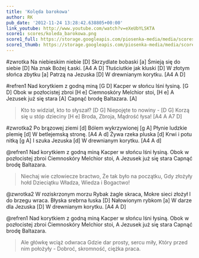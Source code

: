 ```yaml
---
title: 'Kolęda barokowa'
author: RK
pub_date: '2012-11-24 13:28:42.638805+00:00'
link_youtube: http://www.youtube.com/watch?v=eXeUbYLSKTA
score1: scores/koleda_barokowa.png
score1_full: https://storage.googleapis.com/piosenka-media/media/scores/koleda_barokowa.png
score1_thumb: https://storage.googleapis.com/piosenka-media/media/scores/koleda_barokowa.png.180x0_q85_upscale.jpg
---
```


#zwrotka
Na niebieskim niebie [D]
Skrzydlate bobaski [a]
Śmieją się do siebie [D]
Na znak Bożej Łaski. [A4 A D]
Tłuściutkie jak kluski [D]
W złotym słońca zbytku [a]
Patrzą na Jezuska [D]
W drewnianym korytku. [A4 A D]

#refren1
Nad korytkiem z godną miną [G D]
Kacper w słońcu lśni łysiną. [G D]
Obok w pozłocistej zbroi [H e]
Ciemnoskóry Melchior stoi, [H e]
A Jezusek już się stara [A]
Capnąć brodę Baltazara. [A]
  >Kto to widział, kto to słyszał? [D G]
  >Niepojęte to nowiny - [D G]
  >Korzą się u stóp dzieciny [H e]
  >Broda, Zbroja, Mądrość łysa! [A4 A A7 D]

#zwrotka2
Po brązowej ziemi [d]
Bólem wykrzywionej [g A]
Płynie ludzkie plemię [d]
W betlejemską stronę. [A4 A d]
Żywa rzeka pluska [d]
Krwi i potu nitką [g A]
I szuka Jezuska [d]
W drewnianym korytku. [A4 A d]

@refren1
Nad korytkiem z godną miną
Kacper w słońcu lśni łysiną.
Obok w pozłocistej zbroi
Ciemnoskóry Melchior stoi,
A Jezusek już się stara
Capnąć brodę Baltazara.
  >Niechaj wie człowiecze bractwo,
  >Że tak było na początku,
  >Gdy złożyły hołd Dzieciątku
  >Władza, Wiedza i Bogactwo!

@zwrotka2
W roziskrzonym morzu
Rybak żagle skraca,
Mokre sieci złożył
I do brzegu wraca.
Błyska srebrna łuska [D]
Nałowionym rybkom [a]
W darze dla Jezuska [D]
W drewnianym korytku. [A4 A D]

@refren1
Nad korytkiem z godną miną 
Kacper w słońcu lśni łysiną.
Obok w pozłocistej zbroi
Ciemnoskóry Melchior stoi,
A Jezusek już się stara
Capnąć brodę Baltazara.
  >Ale główkę wciąż odwraca
  >Gdzie dar prosty, sercu miły,
  >Który przed nim położyły -
  >Dobroć, skromność, ciężka praca.